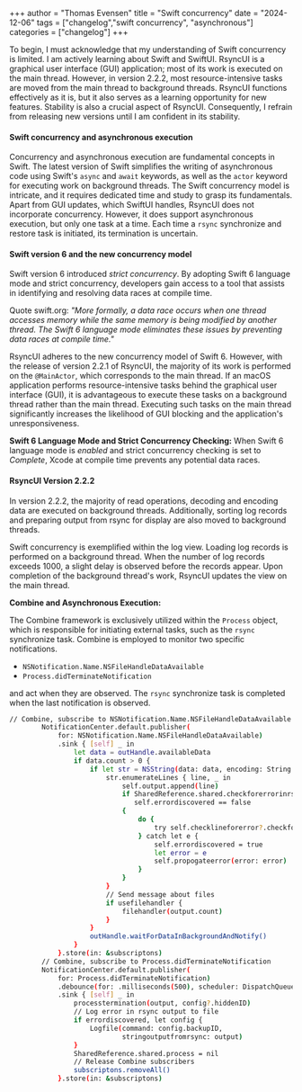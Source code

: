 +++
author = "Thomas Evensen"
title = "Swift concurrency"
date = "2024-12-06"
tags = ["changelog","swift concurrency", "asynchronous"]
categories = ["changelog"]
+++

To begin, I must acknowledge that my understanding of Swift concurrency is limited. I am actively learning about Swift and SwiftUI. RsyncUI is a graphical
user interface (GUI) application; most of its work is executed on the main thread. However, in version 2.2.2, most resource-intensive tasks are moved from
the main thread to background threads. RsyncUI functions effectively as it is, but it also serves as a learning opportunity for new features.
Stability is also a crucial aspect of RsyncUI. Consequently, I refrain from releasing new versions until I am confident in its stability.

#### Swift concurrency and asynchronous execution

Concurrency and asynchronous execution are fundamental concepts in Swift. The latest version of Swift simplifies the writing of asynchronous code
using Swift's `async` and `await` keywords, as well as the `actor` keyword for executing work on background threads. The Swift concurrency model is
intricate, and it requires dedicated time and study to grasp its fundamentals. Apart from GUI updates, which SwiftUI handles, RsyncUI does not
incorporate concurrency. However, it does support asynchronous execution, but only one task at a time. Each time a `rsync` synchronize and restore task is
initiated, its termination is uncertain.

#### Swift version 6 and the new concurrency model

Swift version 6 introduced *strict concurrency*. By adopting Swift 6 language mode and strict concurrency, developers gain access to a tool that assists
in identifying and resolving data races at compile time.

Quote swift.org: *"More formally, a data race occurs when one thread accesses memory while the same memory is being modified by another thread.
The Swift 6 language mode eliminates these issues by preventing data races at compile time."*

RsyncUI adheres to the new concurrency model of Swift 6. However, with the release of version 2.2.1 of RsyncUI, the majority of its work is performed on
the `@MainActor`, which corresponds to the main thread. If an macOS application performs resource-intensive tasks behind the graphical user interface (GUI),
it is advantageous to execute these tasks on a background thread rather than the main thread. Executing such tasks on the main thread significantly
increases the likelihood of GUI blocking and the application's unresponsiveness.

**Swift 6 Language Mode and Strict Concurrency Checking:** When Swift 6 language mode is *enabled* and strict concurrency checking is
set to *Complete*, Xcode at compile time prevents any potential data races.

#### RsyncUI Version 2.2.2

In version 2.2.2, the majority of read operations, decoding and encoding data are executed on background threads.
Additionally, sorting log records and preparing output from rsync for display are also moved to background threads.

Swift concurrency is exemplified within the log view. Loading log records is performed on a background thread. When the
number of log records exceeds 1000, a slight delay is observed before the records appear. Upon completion of the background
thread's work, RsyncUI updates the view on the main thread.

**Combine and Asynchronous Execution:**

The Combine framework is exclusively utilized within the `Process` object, which is responsible for initiating external tasks,
such as the `rsync` synchronize task. Combine is employed to monitor two specific notifications.

- `NSNotification.Name.NSFileHandleDataAvailable`
- `Process.didTerminateNotification`

and act when they are observed. The `rsync` synchronize task is completed when the
last notification is observed.

```bash
// Combine, subscribe to NSNotification.Name.NSFileHandleDataAvailable
        NotificationCenter.default.publisher(
            for: NSNotification.Name.NSFileHandleDataAvailable)
            .sink { [self] _ in
                let data = outHandle.availableData
                if data.count > 0 {
                    if let str = NSString(data: data, encoding: String.Encoding.utf8.rawValue) {
                        str.enumerateLines { line, _ in
                            self.output.append(line)
                            if SharedReference.shared.checkforerrorinrsyncoutput,
                               self.errordiscovered == false
                            {
                                do {
                                    try self.checklineforerror?.checkforrsyncerror(line)
                                } catch let e {
                                    self.errordiscovered = true
                                    let error = e
                                    self.propogateerror(error: error)
                                }
                            }
                        }
                        // Send message about files
                        if usefilehandler {
                            filehandler(output.count)
                        }
                    }
                    outHandle.waitForDataInBackgroundAndNotify()
                }
            }.store(in: &subscriptons)
        // Combine, subscribe to Process.didTerminateNotification
        NotificationCenter.default.publisher(
            for: Process.didTerminateNotification)
            .debounce(for: .milliseconds(500), scheduler: DispatchQueue.main)
            .sink { [self] _ in
                processtermination(output, config?.hiddenID)
                // Log error in rsync output to file
                if errordiscovered, let config {
                    Logfile(command: config.backupID,
                            stringoutputfromrsync: output)
                }
                SharedReference.shared.process = nil
                // Release Combine subscribers
                subscriptons.removeAll()
            }.store(in: &subscriptons)
```
